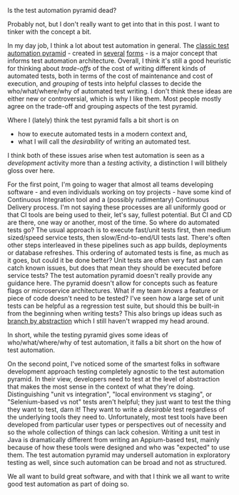 Is the test automation pyramid dead? 

Probably not, but I don't really want to get into that in this post. I want to tinker with the concept a bit.

In my day job, I think a lot about test automation in general. The [classic test automation pyramid](https://www.mountaingoatsoftware.com/blog/the-forgotten-layer-of-the-test-automation-pyramid) - created in [several](https://www.luxoft-training.com/news/the-test-automation-pyramid/) [forms](https://www.ministryoftesting.com/dojo/lessons/the-mobile-test-pyramid) - is a major concept that informs test automation architecture. Overall, I think it's still a good heuristic for thinking about _trade-offs_ of the cost of writing different kinds of automated tests, both in terms of the cost of maintenance and cost of execution, and _grouping_ of tests into helpful classes to decide the who/what/where/why of automated test writing. I don't think these ideas are either new or controversial, which is why I like them. Most people mostly agree on the trade-off and grouping aspects of the test pyramid. 

Where I (lately) think the test pyramid falls a bit short is on 

- how to execute automated tests in a modern context and, 
- what I will call the _desirability_ of writing an automated test. 

I think both of these issues arise when test automation is seen as a _development_ activity more than a _testing_ activity, a distinction I will blithely gloss over here.

For the first point, I'm going to wager that almost all teams developing software - and even individuals working on toy projects - have some kind of Continuous Integration tool and a (possibly rudimentary) Continuous Delivery process. I'm not saying these processes are all uniformly good or that CI tools are being used to their, let's say, fullest potential. But CI and CD are there, one way or another, most of the time. So where do automated tests go? The usual approach is to execute fast/unit tests first, then medium sized/speed service tests, then slow/End-to-end/UI tests last. There's often other steps interleaved in these pipelines such as app builds, deployments or database refreshes. This ordering of automated tests is fine, as much as it goes, but could it be done better? Unit tests are often very fast and can catch known issues, but does that mean they should be executed before service tests? The test automation pyramid doesn't really provide any guidance here. The pyramid doesn't allow for concepts such as feature flags or microservice architectures. What if my team _knows_ a feature or piece of code doesn't need to be tested? I've seen how a large set of unit tests can be helpful as a regression test suite, but should this be built-in from the beginning when writing tests? This also brings up ideas such as [branch by abstraction](https://www.martinfowler.com/bliki/BranchByAbstraction.html) which I still haven't wrapped my head around. 

In short, while the testing pyramid gives some ideas of who/what/where/why of test automation, it falls a bit short on the how of test automation.

On the second point, I've noticed some of the smartest folks in software development approach testing completely agnostic to the test automation pyramid. In their view, developers need to test at the level of abstraction that makes the most sense in the context of what they're doing. Distinguishing "unit vs integration", "local environment vs staging", or "Selenium-based vs not" tests aren't helpful; they just want to test the thing they want to test, darn it! They want to write a _desirable_ test regardless of the underlying tools they need to. Unfortunately, most test tools have been developed from particular user types or perspectives out of necessity and so the whole collection of things can lack cohesion. Writing a unit test in Java is dramatically different from writing an Appium-based test, mainly because of how these tools were designed and who was "expected" to use them. The test automation pyramid may undersell automation in exploratory testing as well, since such automation can be broad and not as structured.

We all want to build great software, and with that I think we all want to write good test automation as part of doing so. 

